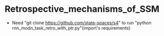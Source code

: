 # Retrospective_mechanisms_of_SSM
- Need "git clone https://github.com/state-spaces/s4" to run "python rnn_modn_task_retro_with_ptr.py"(import's requirements)

